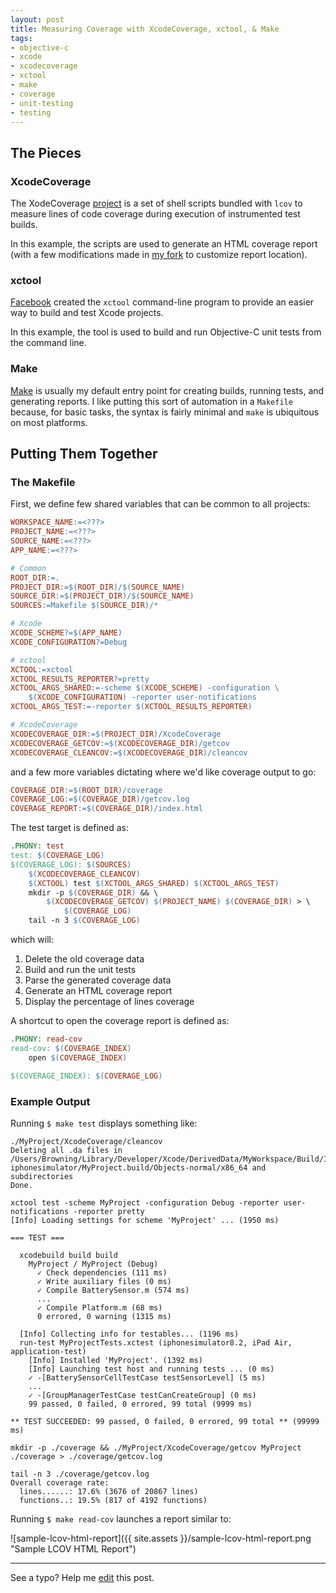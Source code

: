 ```yaml
---
layout: post
title: Measuring Coverage with XcodeCoverage, xctool, & Make
tags:
- objective-c
- xcode
- xcodecoverage
- xctool
- make
- coverage
- unit-testing
- testing
---
```


## The Pieces

### XcodeCoverage

The XodeCoverage [project](https://github.com/jonreid/XcodeCoverage) is a set of shell scripts bundled with `lcov` to measure lines of code coverage during execution of instrumented test builds.

In this example, the scripts are used to generate an HTML coverage report (with a few modifications made in [my fork](https://github.com/jacebrowning/XcodeCoverage/releases/tag/blog-2015-03-23) to customize report location).

### xctool

[Facebook](https://github.com/facebook/xctool) created the `xctool` command-line program to provide an easier way to build and test Xcode projects.

In this example, the tool is used to build and run Objective-C unit tests from the command line.

### Make

[Make](https://www.gnu.org/software/make/) is usually my default entry point for creating builds, running tests, and generating reports. I like putting this sort of automation in a `Makefile` because, for basic tasks, the syntax is fairly minimal and `make` is ubiquitous on most platforms.

## Putting Them Together

### The Makefile

First, we define few shared variables that can be common to all projects:

```makefile
WORKSPACE_NAME:=<???>
PROJECT_NAME:=<???>
SOURCE_NAME:=<???>
APP_NAME:=<???>

# Common
ROOT_DIR:=.
PROJECT_DIR:=$(ROOT_DIR)/$(SOURCE_NAME)
SOURCE_DIR:=$(PROJECT_DIR)/$(SOURCE_NAME)
SOURCES:=Makefile $(SOURCE_DIR)/*

# Xcode
XCODE_SCHEME?=$(APP_NAME)
XCODE_CONFIGURATION?=Debug

# xctool
XCTOOL:=xctool
XCTOOL_RESULTS_REPORTER?=pretty
XCTOOL_ARGS_SHARED:=-scheme $(XCODE_SCHEME) -configuration \
    $(XCODE_CONFIGURATION) -reporter user-notifications
XCTOOL_ARGS_TEST:=-reporter $(XCTOOL_RESULTS_REPORTER)

# XcodeCoverage
XCODECOVERAGE_DIR:=$(PROJECT_DIR)/XcodeCoverage
XCODECOVERAGE_GETCOV:=$(XCODECOVERAGE_DIR)/getcov
XCODECOVERAGE_CLEANCOV:=$(XCODECOVERAGE_DIR)/cleancov
```

and a few more variables dictating where we'd like coverage output to go:

```makefile
COVERAGE_DIR:=$(ROOT_DIR)/coverage
COVERAGE_LOG:=$(COVERAGE_DIR)/getcov.log
COVERAGE_REPORT:=$(COVERAGE_DIR)/index.html
```

The test target is defined as:

```makefile
.PHONY: test
test: $(COVERAGE_LOG)
$(COVERAGE_LOG): $(SOURCES)
    $(XCODECOVERAGE_CLEANCOV)
    $(XCTOOL) test $(XCTOOL_ARGS_SHARED) $(XCTOOL_ARGS_TEST)
    mkdir -p $(COVERAGE_DIR) && \
        $(XCODECOVERAGE_GETCOV) $(PROJECT_NAME) $(COVERAGE_DIR) > \
            $(COVERAGE_LOG)
    tail -n 3 $(COVERAGE_LOG)
```

which will:

1. Delete the old coverage data
2. Build and run the unit tests
3. Parse the generated coverage data
4. Generate an HTML coverage report
5. Display the percentage of lines coverage

A shortcut to open the coverage report is defined as:

```makefile
.PHONY: read-cov
read-cov: $(COVERAGE_INDEX)
    open $(COVERAGE_INDEX)

$(COVERAGE_INDEX): $(COVERAGE_LOG)
```

### Example Output

Running `$ make test` displays something like:

```
./MyProject/XcodeCoverage/cleancov
Deleting all .da files in /Users/Browning/Library/Developer/Xcode/DerivedData/MyWorkspace/Build/Intermediates/MyProject.build/Debug-iphonesimulator/MyProject.build/Objects-normal/x86_64 and subdirectories
Done.

xctool test -scheme MyProject -configuration Debug -reporter user-notifications -reporter pretty
[Info] Loading settings for scheme 'MyProject' ... (1950 ms)

=== TEST ===

  xcodebuild build build
    MyProject / MyProject (Debug)
      ✓ Check dependencies (111 ms)
      ✓ Write auxiliary files (0 ms)
      ✓ Compile BatterySensor.m (574 ms)
      ...
      ✓ Compile Platform.m (68 ms)
      0 errored, 0 warning (1315 ms)

  [Info] Collecting info for testables... (1196 ms)
  run-test MyProjectTests.xctest (iphonesimulator8.2, iPad Air, application-test)
    [Info] Installed 'MyProject'. (1392 ms)
    [Info] Launching test host and running tests ... (0 ms)
    ✓ -[BatterySensorCellTestCase testSensorLevel] (5 ms)
    ...
    ✓ -[GroupManagerTestCase testCanCreateGroup] (0 ms)
    99 passed, 0 failed, 0 errored, 99 total (9999 ms)

** TEST SUCCEEDED: 99 passed, 0 failed, 0 errored, 99 total ** (99999 ms)

mkdir -p ./coverage && ./MyProject/XcodeCoverage/getcov MyProject ./coverage > ./coverage/getcov.log

tail -n 3 ./coverage/getcov.log
Overall coverage rate:
  lines......: 17.6% (3676 of 20867 lines)
  functions..: 19.5% (817 of 4192 functions)

```

Running `$ make read-cov` launches a report similar to:

![sample-lcov-html-report]({{ site.assets }}/sample-lcov-html-report.png "Sample LCOV HTML Report")

-----

 See a typo? Help me [edit](https://github.com/jacebrowning/info/edit/master/{{page.path}}) this post.
